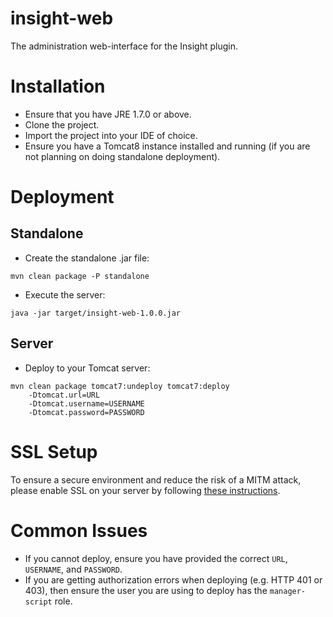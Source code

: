 insight-web
===========

The administration web-interface for the Insight plugin.

# Installation

* Ensure that you have JRE 1.7.0 or above.
* Clone the project.
* Import the project into your IDE of choice.
* Ensure you have a Tomcat8 instance installed and running (if you are not planning on doing standalone deployment).

# Deployment

## Standalone

* Create the standalone .jar file:

```
mvn clean package -P standalone
```

* Execute the server:

```
java -jar target/insight-web-1.0.0.jar
```

## Server

* Deploy to your Tomcat server:

```
mvn clean package tomcat7:undeploy tomcat7:deploy
    -Dtomcat.url=URL
    -Dtomcat.username=USERNAME
    -Dtomcat.password=PASSWORD
```

# SSL Setup

To ensure a secure environment and reduce the risk of a MITM attack, please enable SSL on your server by following [these instructions](http://www.mulesoft.com/tomcat-ssl).

# Common Issues

* If you cannot deploy, ensure you have provided the correct `URL`, `USERNAME`, and `PASSWORD`.
* If you are getting authorization errors when deploying (e.g. HTTP 401 or 403), then ensure the user you are using to deploy has the `manager-script` role.
